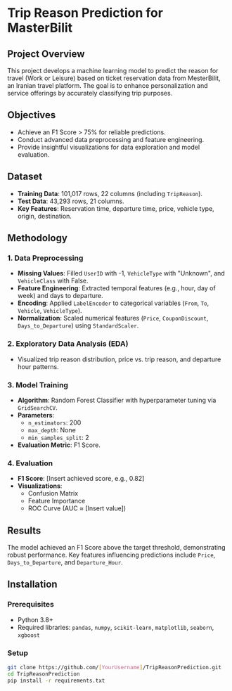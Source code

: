 # Trip Reason Prediction for MasterBilit


## Project Overview
This project develops a machine learning model to predict the reason for travel (Work or Leisure) based on ticket reservation data from MesterBilit, an Iranian travel platform. The goal is to enhance personalization and service offerings by accurately classifying trip purposes.

## Objectives
- Achieve an F1 Score > 75% for reliable predictions.
- Conduct advanced data preprocessing and feature engineering.
- Provide insightful visualizations for data exploration and model evaluation.

## Dataset
- **Training Data**: 101,017 rows, 22 columns (including `TripReason`).
- **Test Data**: 43,293 rows, 21 columns.
- **Key Features**: Reservation time, departure time, price, vehicle type, origin, destination.

## Methodology

### 1. Data Preprocessing
- **Missing Values**: Filled `UserID` with -1, `VehicleType` with "Unknown", and `VehicleClass` with False.
- **Feature Engineering**: Extracted temporal features (e.g., hour, day of week) and days to departure.
- **Encoding**: Applied `LabelEncoder` to categorical variables (`From`, `To`, `Vehicle`, `VehicleType`).
- **Normalization**: Scaled numerical features (`Price`, `CouponDiscount`, `Days_to_Departure`) using `StandardScaler`.

### 2. Exploratory Data Analysis (EDA)
- Visualized trip reason distribution, price vs. trip reason, and departure hour patterns.

### 3. Model Training
- **Algorithm**: Random Forest Classifier with hyperparameter tuning via `GridSearchCV`.
- **Parameters**:
  - `n_estimators`: 200
  - `max_depth`: None
  - `min_samples_split`: 2
- **Evaluation Metric**: F1 Score.

### 4. Evaluation
- **F1 Score**: [Insert achieved score, e.g., 0.82]
- **Visualizations**:
  - Confusion Matrix
  - Feature Importance
  - ROC Curve (AUC ≈ [Insert value])

## Results
The model achieved an F1 Score above the target threshold, demonstrating robust performance. Key features influencing predictions include `Price`, `Days_to_Departure`, and `Departure_Hour`.

## Installation

### Prerequisites
- Python 3.8+
- Required libraries: `pandas`, `numpy`, `scikit-learn`, `matplotlib`, `seaborn`, `xgboost`

### Setup
```bash
git clone https://github.com/[YourUsername]/TripReasonPrediction.git
cd TripReasonPrediction
pip install -r requirements.txt
